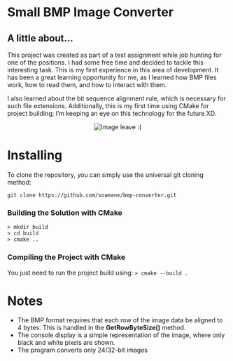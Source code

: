 # Small BMP Image Converter

## A little about...
This project was created as part of a test assignment while job hunting for one of the positions. I had some free time and decided to tackle this interesting task. This is my first experience in this area of development. It has been a great learning opportunity for me, as I learned how BMP files work, how to read them, and how to interact with them.

I also learned about the bit sequence alignment rule, which is necessary for such file extensions.
Additionally, this is my first time using CMake for project building; I’m keeping an eye on this technology for the future XD.

<p align="center">
  <img src="https://github.com/user-attachments/assets/39f5e8d9-4e78-48d7-a5c3-46d08767be28" alt="Image leave :(" />
</p>


# Installing
To clone the repository, you can simply use the universal git cloning method:
```
git clone https://github.com/soamane/bmp-converter.git
```
### Building the Solution with CMake
```
> mkdir build
> cd build
> cmake ..
```
### Compiling the Project with CMake
You just need to run the project build using: ```> cmake --build .```

# Notes
- The BMP format requires that each row of the image data be aligned to 4 bytes. This is handled in the **GetRowByteSize()** method.
- The console display is a simple representation of the image, where only black and white pixels are shown.
- The program converts only 24/32-bit images
